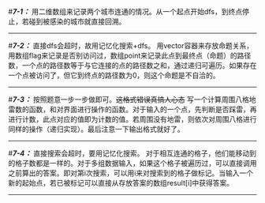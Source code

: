 #***7-1：***
用二维数组来记录两个城市连通的情况。从一个起点开始dfs，到终点停止，若碰到被感染的城市就直接回溯。
***
#***7-2：***
直接dfs会超时，故用记忆化搜索+dfs。
用vector容器来存放命题关系，用数组flag来记录是否别访问过，数组point来记录此点到最终点（命题）的路径数，一个点的路径数等于与它连接的点的路径数之和，通过递归可遍历。如果存在一个点被访问了，但它到终点的路径数为0，则这个命题是不自洽的。
***
#***7-3：***
按照题意一步一步做即可。~~这格式错误真搞人心态~~
写一个计算周围八格地雷数的函数，和对界面进行操作的函数。对于输入的一个点，先判断是否踩雷，再进行计数，此点对应的值即为计数的值。若周围没有地雷，则依次对周围八格进行同样的操作（递归实现）。最后注意一下输出格式就好了。
***
#***7-4：***
直接搜索会超时，要用记忆化搜索。
对于相互连通的格子，他们能移动到的格子数都是一样的。对于多组数据输入，如果这个格子被遍历过，可以直接调用之前算出的答案。即对第i次搜索，可以用i来对搜索到的格子做标记。当输入一个新的起始点，若已被标记可以直接从存放答案的数组result[i]中获得答案。
***